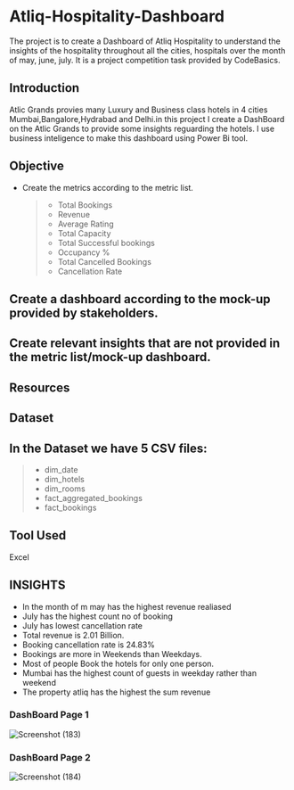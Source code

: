 # Atliq-Hospitality-Dashboard
The project is to create a Dashboard of Atliq Hospitality to understand the insights of the hospitality throughout all the cities, hospitals over the month of may, june, july. It is a project competition task provided by CodeBasics.


 ## Introduction
Atlic Grands provies many Luxury and Business class hotels in 4 cities Mumbai,Bangalore,Hydrabad and Delhi.in this project I create a DashBoard on the Atlic Grands to provide some insights reguarding the hotels. I use business inteligence to make this dashboard using Power Bi tool.



## Objective

* Create the metrics according to the metric list.
  > * Total Bookings
  > * Revenue
  > * Average Rating
  > * Total Capacity
  > * Total Successful bookings
  > * Occupancy %
  > * Total Cancelled Bookings
  > * Cancellation Rate
  
## Create a dashboard according to the mock-up provided by stakeholders.
## Create relevant insights that are not provided in the metric list/mock-up dashboard.

## Resources

## Dataset
## In the Dataset we have 5 CSV files:

> * dim_date
> * dim_hotels
> * dim_rooms
> * fact_aggregated_bookings
> * fact_bookings


## Tool Used
Excel

## INSIGHTS
 * In the month of m may has the highest revenue realiased
*  July has the highest count no of booking
*  July has lowest cancellation rate
*  Total revenue is 2.01 Billion.
*  Booking cancellation rate is 24.83%
*  Bookings are more in Weekends than Weekdays.
* Most of people Book the hotels for only one person.
* Mumbai has the highest count of guests in weekday rather than weekend
* The property atliq has the highest the sum revenue

### DashBoard Page 1
![Screenshot (183)](https://user-images.githubusercontent.com/104220565/193414701-14e8211e-3b6f-4bf2-9227-5a6b84c99882.png)

### DashBoard Page 2
![Screenshot (184)](https://user-images.githubusercontent.com/104220565/193414709-5a133ac9-f9f4-49d6-9eb9-5147cbc68abb.png)
